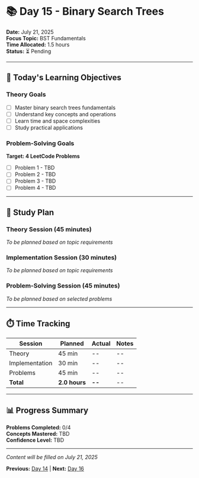 # 📚 Day 15 - Binary Search Trees

**Date:** July 21, 2025  
**Focus Topic:** BST Fundamentals  
**Time Allocated:** 1.5 hours  
**Status:** ⏳ Pending

---

## 🎯 Today's Learning Objectives

### Theory Goals
- [ ] Master binary search trees fundamentals
- [ ] Understand key concepts and operations
- [ ] Learn time and space complexities
- [ ] Study practical applications

### Problem-Solving Goals
**Target: 4 LeetCode Problems**
- [ ] Problem 1 - TBD
- [ ] Problem 2 - TBD
- [ ] Problem 3 - TBD
- [ ] Problem 4 - TBD

---

## 📖 Study Plan

### Theory Session (45 minutes)
*To be planned based on topic requirements*

### Implementation Session (30 minutes)  
*To be planned based on topic requirements*

### Problem-Solving Session (45 minutes)
*To be planned based on selected problems*

---

## ⏱️ Time Tracking

| Session | Planned | Actual | Notes |
|---------|---------|--------|-------|
| Theory | 45 min | -- | -- |
| Implementation | 30 min | -- | -- |
| Problems | 45 min | -- | -- |
| **Total** | **2.0 hours** | **--** | -- |

---

## 📊 Progress Summary

**Problems Completed:** 0/4  
**Concepts Mastered:** TBD  
**Confidence Level:** TBD

---

*Content will be filled on July 21, 2025*

**Previous:** [Day 14](day-14-*.md) | **Next:** [Day 16](day-16-*.md)

